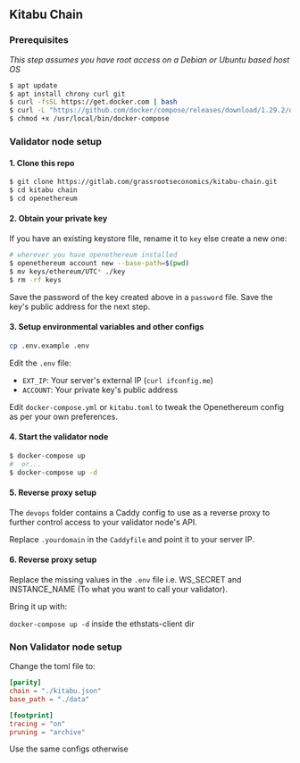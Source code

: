 ## Kitabu Chain

### Prerequisites

_This step assumes you have root access on a Debian or Ubuntu based host OS_

```bash
$ apt update
$ apt install chrony curl git
$ curl -fsSL https://get.docker.com | bash
$ curl -L "https://github.com/docker/compose/releases/download/1.29.2/docker-compose-$(uname -s)-$(uname -m)" -o /usr/local/bin/docker-compose
$ chmod +x /usr/local/bin/docker-compose
```

### Validator node setup

#### 1. Clone this repo

```bash
$ git clone https://gitlab.com/grassrootseconomics/kitabu-chain.git
$ cd kitabu chain
$ cd openethereum
```

#### 2. Obtain your private key

If you have an existing keystore file, rename it to `key` else create a new one:

```bash
# wherever you have openethereum installed
$ openethereum account new --base-path=$(pwd)
$ mv keys/ethereum/UTC* ./key
$ rm -rf keys
```

Save the password of the key created above in a `password` file. Save the key's public address for the next step.

#### 3. Setup environmental variables and other configs

```bash
cp .env.example .env
```

Edit the `.env` file:

- `EXT_IP`: Your server's external IP (`curl ifconfig.me`)
- `ACCOUNT`: Your private key's public address

Edit `docker-compose.yml` or `kitabu.toml` to tweak the Openethereum config as per your own preferences.

#### 4. Start the validator node

```bash
$ docker-compose up
#  or...
$ docker-compose up -d
```

#### 5. Reverse proxy setup

The `devops` folder contains a Caddy config to use as a reverse proxy to further control access to your validator node's API.

Replace `.yourdomain` in the `Caddyfile` and point it to your server IP.

#### 6. Reverse proxy setup

Replace the missing values in the `.env` file i.e. WS_SECRET and INSTANCE_NAME (To what you want to call your validator).

Bring it up with:

`docker-compose up -d` inside the ethstats-client dir

### Non Validator node setup

Change the toml file to:

```toml
[parity]
chain = "./kitabu.json"
base_path = "./data"

[footprint]
tracing = "on"
pruning = "archive"
```

Use the same configs otherwise
